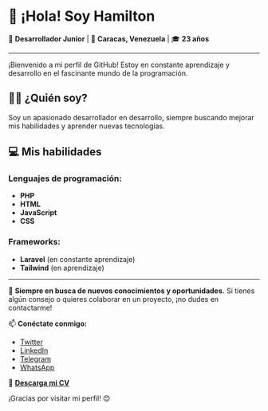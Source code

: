 # 👋 ¡Hola! Soy Hamilton

🌟 **Desarrollador Junior** | 📍 **Caracas, Venezuela** | 🎓 **23 años**

---

¡Bienvenido a mi perfil de GitHub! Estoy en constante aprendizaje y desarrollo en el fascinante mundo de la programación.

## 🧑‍💻 ¿Quién soy?

Soy un apasionado desarrollador en desarrollo, siempre buscando mejorar mis habilidades y aprender nuevas tecnologías. 

## 💻 Mis habilidades

### Lenguajes de programación:
- **PHP**
- **HTML**
- **JavaScript**
- **CSS**

### Frameworks:
- **Laravel** (en constante aprendizaje)
- **Tailwind** (en aprendizaje)

---

🌱 **Siempre en busca de nuevos conocimientos y oportunidades.** Si tienes algún consejo o quieres colaborar en un proyecto, ¡no dudes en contactarme!

📫 **Conéctate conmigo:**
- [Twitter](https://x.com/hamiltonleon2)
- [LinkedIn](https://linkedin.com/in/hamiltonleon2)
- [Telegram](https://t.me/HamiltonLeon2)
- [WhatsApp](https://wa.me/584241301726)

📄 **[Descarga mi CV](https://drive.google.com/file/d/1lxBPKG7U6cowY32F6yQ21J8TB8qltTg4/view?usp=sharing)**

¡Gracias por visitar mi perfil! 😊
